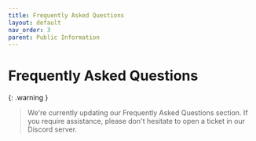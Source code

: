 ```yaml
---
title: Frequently Asked Questions
layout: default
nav_order: 3
parent: Public Information
---
```


# Frequently Asked Questions

{: .warning }
> We're currently updating our Frequently Asked Questions section. If you require assistance, please don't hesitate to open a ticket in our Discord server.